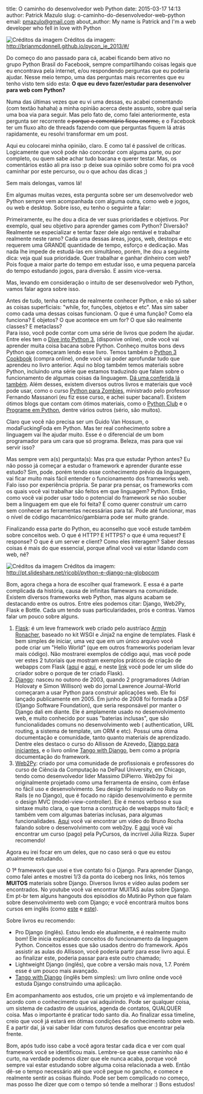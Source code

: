 title: O caminho do desenvolvedor web Python
date: 2015-03-17 14:13
author: Patrick Mazulo
slug: o-caminho-do-desenvolvedor-web-python
email: pmazulo@gmail.com
about_author: My name is Patrick and I'm a web developer who fell in love with Python

![Créditos da imagem]({filename}/images/dev_way2.png)
Créditos da imagem: http://brianmcdonnell.github.io/pycon_ie_2013/#/

Do começo do ano passado para cá, acabei ficando bem ativo no
grupo Python Brasil do Facebook, sempre compartilhando coisas legais que
eu encontrava pela internet, e/ou respondendo perguntas que eu poderia
ajudar. Nesse meio tempo, uma das perguntas mais recorrentes que eu
tenho visto tem sido esta: **O que eu devo fazer/estudar para
desenvolver para web com Python?**

Numa das últimas vezes que eu vi uma dessas, eu acabei comentando (com
textão hahaha) a minha opinião acerca deste assunto, sobre qual seria
uma boa via para seguir. Mas pelo fato de, como falei anteriormente,
esta pergunta ser recorrente ~~e porque o comentário ficou enorme,~~ e o
Facebook ter um fluxo alto de threads fazendo com que perguntas fiquem
lá atrás rapidamente, eu resolvi transformar em um post.

Aqui eu colocarei minha opinião, claro. E como tal é passível de
críticas. Logicamente que você pode não concordar com alguma parte, ou
por completo, ou quem sabe achar tudo bacana e querer testar. Mas, os
comentários estão ali pra isso :p deixe sua opinião sobre como foi pra
você caminhar por este percurso, ou o que achou das dicas ;)

Sem mais delongas, vamos lá!

Em algumas muitas vezes, esta pergunta sobre ser um desenvolvedor web
Python sempre vem acompanhada com alguma outra, como web e jogos, ou web
e desktop. Sobre isso, eu tenho o seguinte a falar:

Primeiramente, eu lhe dou a dica de ver suas prioridades e objetivos.
Por exemplo, qual seu objetivo para aprender games com Python? Diversão?
Realmente se especializar e tentar fazer dele algo rentável e trabalhar
realmente neste ramo? Cada uma dessas áreas, jogos, web, destops e etc
requerem uma GRANDE quantidade de tempo, esforço e dedicação. Mas nada
lhe impede de estudá-las em simultâneo, porém, lhe dou a seguinte dica:
veja qual sua prioridade. Quer trabalhar e ganhar dinheiro com web? Pois
foque a maior parte do tempo em estudar isso, e uma pequena parcela do
tempo estudando jogos, para diversão. E assim vice-versa.

Mas, levando em consideração o intuito de ser desenvolvedor web Python,
vamos falar agora sobre isso.

Antes de tudo, tenha certeza de realmente conhecer Python, e não só
saber as coisas superficiais: "while, for, funções, objetos e etc". Mas
sim saber como cada uma dessas coisas funcionam. O que é uma função?
Como ela funciona? E objetos? O que acontece em um for? O que são
realmente classes? E metaclass?  
Para isso, você pode contar com uma série de livros que podem lhe
ajudar. Entre eles tem o [Dive into Python
3](http://www.diveintopython3.net/), (disponíve online), onde você vai
aprender muita coisa bacana sobre Python. Conheço muitos bons devs
Python que começaram lendo esse livro. Temos também o [Python 3
Cookbook](http://shop.oreilly.com/product/0636920027072.do) (compra
online), onde você vai poder aprofundar tudo que aprendeu no livro
anterior. Aqui no blog também temos materiais sobre Python, incluindo
uma série que estamos traduzindo que falam sobre o funcionamento de
algumas coisas da linguagem. [Dá uma conferida lá
também](http://indacode.com/pythonista-intermediario/). Além desses,
existem diversos outros livros e materiais que você pode usar, como o
curso [Python para Zombies](http://pycursos.com/python-para-zumbis/),
ministrado pelo professor Fernando Massanori (eu fiz esse curso, e achei
super bacana!). Existem ótimos blogs que contam com ótimos materiais,
como o [Python Club](http://pythonclub.com.br/) e o [Programe em
Python](http://programeempython.blog.br/), dentre vários outros (sério,
são muitos).

Claro que você não precisa ser um Guido Van Hossum, o modaFuckingFoda em
Python. Mas ter real conhecimento sobre a linguagem vai lhe ajudar
muito. Esse é o diferencial de um bom programador para um cara que só
programa. Beleza, mas para que vai servir isso?

Mas sempre vem a(s) pergunta(s): Mas pra que estudar Python antes? Eu
não posso já começar a estudar o framework e aprender durante esse
estudo? Sim, pode. porém tendo esse conhecimento prévio da linguagem,
vai ficar muito mais fácil entender o funcionamento dos frameworks web.
Falo isso por experiência própria. Se parar pra pensar, os frameworks
com os quais você vai trabalhar são feitos em que linguagem? Python.
Então, como você vai poder usar todo o potencial do framework se não
souber bem a linguagem em que ele foi feita? É como querer construir um
carro sem conhecer as ferramentas necessárias para tal. Pode até
funcionar, mas o nível de código macarrônico/gambiarra pode ser muito
grande.

Finalizando essa parte do Python, eu aconselho que você estude também
sobre conceitos web. O que é HTTP? E HTTPS? o que é uma request? E
response? O que é um server e client? Como eles interagem? Saber dessas
coisas é mais do que essencial, porque afinal você vai estar lidando com
web, né?

![Créditos da imagem]({filename}/images/dev_way3.jpg)
Créditos da imagem: http://pt.slideshare.net/ricobl/python-e-django-na-globocom

Bom, agora chega a hora de escolher qual framework. E essa é a parte
complicada da história, causa de infinitas flamewars na comunidade.
Existem diversos frameworks web Python, mas alguns acabam se destacando
entre os outros. Entre eles podemos citar: Django, Web2Py, Flask e
Bottle. Cada um tendo suas particularidades, prós e contras. Vamos falar
um pouco sobre alguns.

1.  [Flask](http://flask.pocoo.org/docs/0.10/): é um leve framework web
    criado pelo austríaco [Armin
    Ronacher](https://github.com/mitsuhiko "Perfil GitHub"), baseado no
    kit WSGI e Jinja2 na engine de templates. Flask é bem simples de
    iniciar, uma vez que em um único arquivo você pode criar um "Hello
    World" (que em outros frameworks poderiam levar mais código). Não
    mostrarei exemplos de código aqui, mas você pode ver estes 2
    tutoriais que mostram exemplos práticos de criação de webapps com
    Flask
    ([aqui](https://stormpath.com/blog/build-a-flask-app-in-30-minutes/)
    e
    [aqui](https://realpython.com/blog/python/python-web-applications-with-flask-part-i/),
    e neste [link](http://mitsuhiko.pocoo.org/flask-pycon-2011.pdf) você
    pode ler um slide do criador sobre o porque de ter criado Flask).
2.  [Django](https://docs.djangoproject.com): nasceu no outono de 2003,
    quando 2 programadores (Adrian Holovaty e Simon Willison) web do
    jornal Lawrence Journal-World começaram a usar Python para construir
    aplicações web. Ele foi lançado publicamente em 2005. Em junho de
    2008 foi formada a DSF (Django Software Foundation), que seria
    responsável por manter o Django dali em diante. Ele é amplamente
    usado no desenvolvimento web, e muito conhecido por suas "baterias
    inclusas", que são funcionalidades comuns no desenvolvimento web (
    authentication, URL routing, a sistema de template, um ORM e etc).
    Possui uma ótima documentação e comunidade, tanto quanto materiais
    de aprendizado. Dentre eles destaco o curso do Allisson de Azevedo,
    [Django para iniciantes](https://www.youtube.com/playlist?list=PLfkVgm8720kzm6fmTekjtKyFcppyD4Ubd),
    e o livro online [Tango with Django](www.tangowithdjango.com/book17/), bem como a própria
    documentação do framework.
3.  [Web2Py](http://www.web2py.com/init/default/documentation): criado
    por uma comunidade de profissionais e professores do curso de
    Ciência da Computação na DePaul University, em Chicago, tendo como
    desenvolvedor lider Massimo DiPierro. Web2py foi originalmente
    projetado como uma ferramenta de ensino, com ênfase no fácil uso
    e desenvolvimento. Seu design foi inspirado no Ruby on Rails (e no
    Django), que é focado no rápido desenvolvimento e permite o design
    MVC (model-view-controller). Ele é menos verboso e sua sintaxe muito
    clara, o que torna a construção de webapps muito fácil; e também vem
    com algumas baterias inclusas, para algumas funcionalidades.
    [Aqui](https://www.youtube.com/watch?v=6h73Tkco4pY) você vai
    encontrar um vídeo do Bruno Rocha falando sobre o desenvolvimento
    com web2py. E
    [aqui](http://pycursos.com/desenvolvimento-agil-para-web-com-web2py/)
    você vai encontrar um curso (pago) pela PyCursos, da incrível
    Júlia Rizza. Super recomendo!

Agora eu irei focar em um deles, que no caso será o que eu estou
atualmente estudando.

O 1ª framework que usei e tive contato foi o Django. Para aprender
Django, como falei antes e mostrei 1/3 da ponta do iceberg nos links,
nós temos **MUITOS** materiais sobre Django. Diversos livros e vídeo
aulas podem ser encontrados. No youtube você vai encontrar MUITAS aulas
sobre Django. Em pt-br tem alguns hangouts dos episódios do Mutirão
Python que falam sobre desenvolvimento web com Django; e você encontrará
muitos bons cursos em inglês (como
[este](https://www.youtube.com/playlist?list=PLEsfXFp6DpzT5veidCTZ1mQriBX0Mu2LF) e
[este](https://www.youtube.com/playlist?list=PLEsfXFp6DpzRgedo9IzmcpXYoSeDg29Tx)).

Sobre livros eu recomendo:

-   Pro Django (inglês). Estou lendo ele atualmente, e é realmente muito
    bom! Ele inicia explicando conceitos do funcionamento da
    linguagem Python. Conceitos esses que são usados dentro
    do framework. Após assistir as aulas do Allisson, você poderia
    partir para esse livro aqui. E ao finalizar este, poderia passar
    para este outro chamado;
-   Lightweight Django (inglês), que cobre a versão mais nova, 1.7.
    Porém esse é um pouco mais avançado.
-   [Tango with Django](www.tangowithdjango.com/book17/) (inglês bem
    simples): um livro online onde você estuda Django construindo
    uma aplicação.

Em acompanhamento aos estudos, crie um projeto e vá implementando de
acordo com o conhecimento que vai adquirindo. Pode ser qualquer coisa,
um sistema de cadastro de usuários, agenda de contatos, QUALQUER coisa.
Mas o importante é praticar todo santo dia. Ao finalizar essa timeline,
creio que você já estará em ótimas condições de conhecimento sobre web.
E a partir daí, já vai saber lidar com futuros desafios que encontrar
pela frente.

Bom, após tudo isso cabe a você agora testar cada dica e ver com qual
framework você se identificou mais. Lembre-se que esse caminho não é
curto, na verdade podemos dizer que ele nunca acaba, porque você sempre
vai estar estudando sobre alguma coisa relacionada a web. Então dê-se o
tempo necessário até que você pegue no gancho, e comece e realmente
sentir as coisas fluindo. Pode ser bem complicado no começo, mas posso
lhe dizer que com o tempo só tende a melhorar :) Bons estudos!
